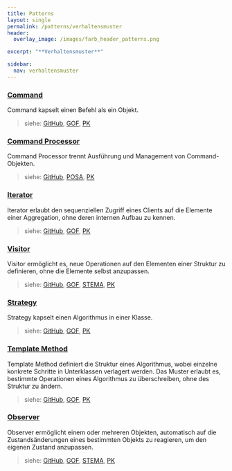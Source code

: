 ```yaml
---
title: Patterns
layout: single
permalink: /patterns/verhaltensmuster
header:
  overlay_image: /images/farb_header_patterns.png

excerpt: "**Verhaltensmuster**"

sidebar:
  nav: verhaltensmuster
---
```


### [Command](command)
Command kapselt einen Befehl als ein Objekt.

> siehe: [GitHub](https://github.com/KarlEilebrecht/patterns-kompakt-code/blob/main/src/test/java/de/calamanari/pk/command/README.md), [GOF](/literature#gof), [PK](/literature#pk)

### [Command Processor](commandprocessor)
Command Processor trennt Ausführung und Management von Command-Objekten.

> siehe: [GitHub](https://github.com/KarlEilebrecht/patterns-kompakt-code/blob/main/src/test/java/de/calamanari/pk/commandprocessor/README.md), [POSA](/literature#posa), [PK](/literature#pk)

### [Iterator](iterator)
Iterator erlaubt den sequenziellen Zugriff eines Clients auf die Elemente einer Aggregation, ohne deren internen Aufbau zu kennen.

> siehe: [GitHub](https://github.com/KarlEilebrecht/patterns-kompakt-code/blob/main/src/test/java/de/calamanari/pk/iterator/README.md), [GOF](/literature#gof), [PK](/literature#pk)

### [Visitor](visitor)
Visitor ermöglicht es, neue Operationen auf den Elementen einer Struktur zu definieren, ohne die Elemente selbst anzupassen.

> siehe: [GitHub](https://github.com/KarlEilebrecht/patterns-kompakt-code/blob/main/src/test/java/de/calamanari/pk/visitor/README.md), [GOF](/literature#gof), [STEMA](/literature#stema), [PK](/literature#pk)

### [Strategy](strategy)
Strategy kapselt einen Algorithmus in einer Klasse.

> siehe: [GitHub](https://github.com/KarlEilebrecht/patterns-kompakt-code/blob/main/src/test/java/de/calamanari/pk/strategy/README.md), [GOF](/literature#gof), [PK](/literature#pk)

### [Template Method](templatemethod)
Template Method definiert die Struktur eines Algorithmus, wobei einzelne konkrete Schritte in Unterklassen verlagert werden. Das Muster erlaubt es, bestimmte Operationen eines Algorithmus zu überschreiben, ohne des Struktur zu ändern.

> siehe: [GitHub](https://github.com/KarlEilebrecht/patterns-kompakt-code/blob/main/src/test/java/de/calamanari/pk/templatemethod/README.md), [GOF](/literature#gof), [PK](/literature#pk)

### [Observer](observer)
Observer ermöglicht einem oder mehreren Objekten, automatisch auf die Zustandsänderungen eines bestimmten Objekts zu reagieren, um den eigenen Zustand anzupassen.

> siehe: [GitHub](https://github.com/KarlEilebrecht/patterns-kompakt-code/blob/main/src/test/java/de/calamanari/pk/observer/README.md), [GOF](/literature#gof), [STEMA](/literature#stema), [PK](/literature#pk)

